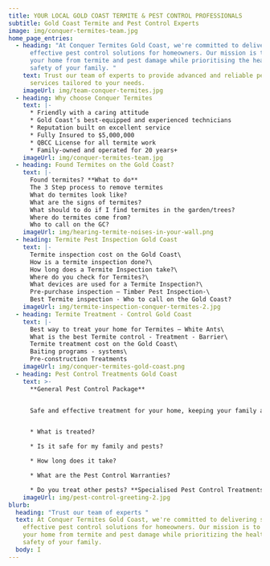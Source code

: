 ```yaml
---
title: YOUR LOCAL GOLD COAST TERMITE & PEST CONTROL PROFESSIONALS
subtitle: Gold Coast Termite and Pest Control Experts
image: img/conquer-termites-team.jpg
home_page_entries:
  - heading: "At Conquer Termites Gold Coast, we're committed to delivering safe and
      effective pest control solutions for homeowners. Our mission is to protect
      your home from termite and pest damage while prioritising the health and
      safety of your family. "
    text: Trust our team of experts to provide advanced and reliable pest control
      services tailored to your needs.
    imageUrl: img/team-conquer-termites.jpg
  - heading: Why choose Conquer Termites
    text: |-
      * Friendly with a caring attitude
      * Gold Coast’s best-equipped and experienced technicians
      * Reputation built on excellent service
      * Fully Insured to $5,000,000
      * QBCC License for all termite work
      * Family-owned and operated for 20 years+
    imageUrl: img/conquer-termites-team.jpg
  - heading: Found Termites on the Gold Coast?
    text: |-
      Found termites? **What to do**
      The 3 Step process to remove termites
      What do termites look like?
      What are the signs of termites?
      What should to do if I find termites in the garden/trees?
      Where do termites come from?
      Who to call on the GC?
    imageUrl: img/hearing-termite-noises-in-your-wall.png
  - heading: Termite Pest Inspection Gold Coast
    text: |-
      Termite inspection cost on the Gold Coast\
      How is a termite inspection done?\
      How long does a Termite Inspection take?\
      Where do you check for Termites?\
      What devices are used for a Termite Inspection?\
      Pre-purchase inspection – Timber Pest Inspection-\
      Best Termite inspection - Who to call on the Gold Coast?
    imageUrl: img/termite-inspection-conquer-termites-2.jpg
  - heading: Termite Treatment - Control Gold Coast
    text: |-
      Best way to treat your home for Termites – White Ants\
      What is the best Termite control - Treatment - Barrier\
      Termite treatment cost on the Gold Coast\
      Baiting programs - systems\
      Pre-construction Treatments
    imageUrl: img/conquer-termites-gold-coast.png
  - heading: Pest Control Treatments Gold Coast
    text: >-
      **General Pest Control Package**


      Safe and effective treatment for your home, keeping your family and pets safe.


      * What is treated?

      * Is it safe for my family and pests?

      * How long does it take?

      * What are the Pest Control Warranties?

      * Do you treat other pests? **Specialised Pest Control Treatments**
    imageUrl: img/pest-control-greeting-2.jpg
blurb:
  heading: "Trust our team of experts "
  text: At Conquer Termites Gold Coast, we're committed to delivering safe and
    effective pest control solutions for homeowners. Our mission is to protect
    your home from termite and pest damage while prioritizing the health and
    safety of your family.
  body: I
---
```

